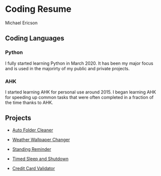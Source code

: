 # Coding Resume
Michael Ericson

## Coding Languages

### Python

I fully started learning Python in March 2020. It has been my major focus and is used in the majorirty of my public and private projects.

### AHK

I started learning AHK for personal use around 2015.
I began learning AHK for speeding up common tasks that were often completed in a fraction of the time thanks to AHK.

## Projects

* [Auto Folder Cleaner](https://github.com/Concrete18/Auto-Folder-Cleaner)

* [Weather Wallpaper Changer](https://github.com/Concrete18/Weather-Wallpaper-Changer)

* [Standing Reminder](https://github.com/Concrete18/Standing-Reminder)

* [Timed Sleep and Shutdown](https://github.com/Concrete18/Timed-Shutdown-Sleep)

* [Credit Card Validator](https://github.com/Concrete18/Credit-Card-Validator)
